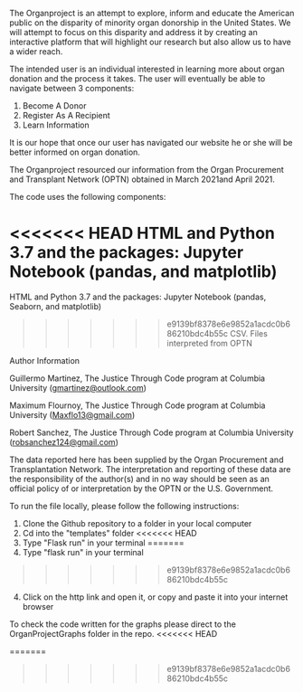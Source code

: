 The Organproject is an attempt to explore, inform and educate the American public on the disparity of minority organ donorship in the United States. We will attempt to focus on this disparity and address it by creating an interactive platform that will highlight our research but also allow us to have a wider reach.
 
The intended user is an individual interested in learning more about organ donation and the process it takes. The user will eventually be able to navigate between 3 components:
 
1) Become A Donor
2) Register As A Recipient
3) Learn Information
 
It is our hope that once our user has navigated our website he or she will be better informed on organ donation.
 
The Organproject resourced our information from the Organ Procurement and Transplant Network (OPTN) obtained in March 2021and April 2021.
 
 
 
The code uses the following components:
 
 
<<<<<<< HEAD
HTML and Python 3.7  and the packages: Jupyter Notebook (pandas, and matplotlib)
=======
HTML and Python 3.7  and the packages: Jupyter Notebook (pandas, Seaborn, and matplotlib)
>>>>>>> e9139bf8378e6e9852a1acdc0b686210bdc4b55c
CSV. Files interpreted from OPTN
 
 
Author Information
 
Guillermo Martinez, The Justice Through Code program at Columbia University (gmartinez@outlook.com)
 
Maximum Flournoy, The Justice Through Code program at Columbia University
(Maxflo13@gmail.com)
 
Robert Sanchez, The Justice Through Code program at Columbia University
(robsanchez124@gmail.com)
 
 
The data reported here has been supplied by the Organ Procurement and Transplantation Network. The interpretation and reporting of these data are the responsibility of the author(s) and in no way should be seen as an official policy of or interpretation by the OPTN or the U.S. Government.
 
 
To run the file locally, please follow the following instructions:

1. Clone the Github repository to a folder in your local computer
2. Cd into the "templates" folder
<<<<<<< HEAD
3. Type "Flask run" in your terminal
=======
3. Type "flask run" in your terminal
>>>>>>> e9139bf8378e6e9852a1acdc0b686210bdc4b55c
4. Click on the http link and open it, or copy and paste it into your internet
   browser

To check the code written for the graphs please direct to the OrganProjectGraphs folder in the repo. 
<<<<<<< HEAD



=======
>>>>>>> e9139bf8378e6e9852a1acdc0b686210bdc4b55c
